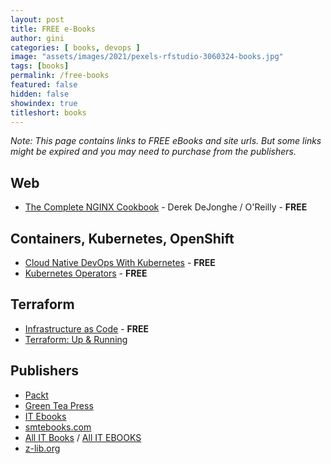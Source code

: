 ```yaml
---
layout: post
title: FREE e-Books
author: gini
categories: [ books, devops ]
image: "assets/images/2021/pexels-rfstudio-3060324-books.jpg"
tags: [books]
permalink: /free-books
featured: false
hidden: false
showindex: true
titleshort: books
---
```


*Note: This page contains links to FREE eBooks and site urls. But some links might be expired and you may need to purchase from the publishers.*

## Web
- [The Complete NGINX Cookbook](https://www.nginx.com/resources/library/complete-nginx-cookbook/) - Derek DeJonghe / O'Reilly - **FREE**

## Containers, Kubernetes, OpenShift
- [Cloud Native DevOps With Kubernetes](https://www.nginx.com/resources/library/cloud-native-devops-with-kubernetes/) - **FREE**
- [Kubernetes Operators](https://www.redhat.com/cms/managed-files/cl-oreilly-kubernetes-operators-ebook-f21452-202001-en_2.pdf) - **FREE**

## Terraform
- [Infrastructure as Code](https://www.nginx.com/resources/library/infrastructure-as-code/) - **FREE**
- [Terraform: Up & Running](https://www.terraformupandrunning.com/)

## Publishers

- [Packt](https://www.packtpub.com/)
- [Green Tea Press](https://greenteapress.com/wp/)
- [IT Ebooks](https://it-ebooks.info/)
- [smtebooks.com](https://smtebooks.com/)
- [All IT Books](https://allitbooks.net/) / [All IT EBOOKS](https://www.allitebooks.in/)
- [z-lib.org](https://z-lib.org/)